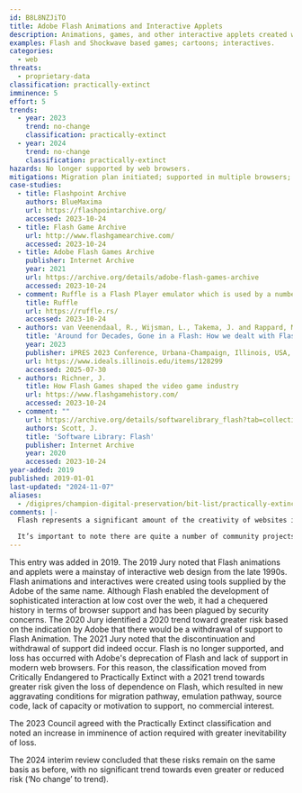 ```yaml
---
id: B8L8NZJiTO
title: Adobe Flash Animations and Interactive Applets
description: Animations, games, and other interactive applets created with Macromedia Adobe Flash Player and Shockwave Flash, along with their accompanying websites. These are primarily .swf files, but they can also include networked collections of .swf files and external assets, as well as the web pages where they are displayed.
examples: Flash and Shockwave based games; cartoons; interactives.
categories:
  - web
threats:
  - proprietary-data
classification: practically-extinct
imminence: 5
effort: 5
trends:
  - year: 2023
    trend: no-change
    classification: practically-extinct
  - year: 2024
    trend: no-change
    classification: practically-extinct
hazards: No longer supported by web browsers.
mitigations: Migration plan initiated; supported in multiple browsers; security vetted; emulation pathway; clear licensing that enables preservation.
case-studies:
  - title: Flashpoint Archive
    authors: BlueMaxima
    url: https://flashpointarchive.org/
    accessed: 2023-10-24
  - title: Flash Game Archive
    url: http://www.flashgamearchive.com/
    accessed: 2023-10-24
  - title: Adobe Flash Games Archive
    publisher: Internet Archive
    year: 2021
    url: https://archive.org/details/adobe-flash-games-archive
    accessed: 2023-10-24
  - comment: Ruffle is a Flash Player emulator which is used by a number of websites that were known for Flash games and animations including Newground, Armor Games, Cool Math Games and Kongregate
    title: Ruffle
    url: https://ruffle.rs/
    accessed: 2023-10-24
  - authors: van Veenendaal, R., Wijsman, L., Takema, J. and Rappard, M
    title: 'Around for Decades, Gone in a Flash: How we dealt with Flash objects and the National Archives of the Netherlands'
    year: 2023
    publisher: iPRES 2023 Conference, Urbana-Champaign, Illinois, USA, 19–22 September
    url: https://www.ideals.illinois.edu/items/128299
    accessed: 2025-07-30
  - authors: Richner, J.
    title: How Flash Games shaped the video game industry
    url: https://www.flashgamehistory.com/
    accessed: 2023-10-24
  - comment: ""
    url: https://archive.org/details/softwarelibrary_flash?tab=collection
    authors: Scott, J.
    title: 'Software Library: Flash'
    publisher: Internet Archive
    year: 2020
    accessed: 2023-10-24
year-added: 2019
published: 2019-01-01
last-updated: "2024-11-07"
aliases:
  - /digipres/champion-digital-preservation/bit-list/practically-extinct/bitlist-adobe-flash-and-applets
comments: |-
  Flash represents a significant amount of the creativity of websites in the early 2000s including net-based art and cartoons. With extinction, archives will need to consider if it is possible to preserve interaction through the development of new web archiving and emulation tools and techniques. These are culturally significant artefacts or so of the web and were a gateway for many early game developers given the ease of which Flash games could be made.

  It’s important to note there are quite a number of community projects working on this, whilst the focus tends to be on Flash games there is still work around Flash animations. Projects like Flashpoint Archive do have their own workflows for getting the games/animations but have their own preservation issues. The survival of Flashpoint is reliant on a small group of people with the storage space entirely relying on one person maintaining it. Other Flash game archives exist as well, such as Flash Game Archives. The Internet Archive has a number of Flash game collections as well. There is also work being done around emulating Flash within web browsers through Ruffle which increases access to Flash games and animations.
---
```

This entry was added in 2019. The 2019 Jury noted that Flash animations and applets were a mainstay of interactive web design from the late 1990s. Flash animations and interactives were created using tools supplied by the Adobe of the same name. Although Flash enabled the development of sophisticated interaction at low cost over the web, it had a chequered history in terms of browser support and has been plagued by security concerns. The 2020 Jury identified a 2020 trend toward greater risk based on the indication by Adobe that there would be a withdrawal of support to Flash Animation. The 2021 Jury noted that the discontinuation and withdrawal of support did indeed occur. Flash is no longer supported, and loss has occurred with Adobe's deprecation of Flash and lack of support in modern web browsers. For this reason, the classification moved from Critically Endangered to Practically Extinct with a 2021 trend towards greater risk given the loss of dependence on Flash, which resulted in new aggravating conditions for migration pathway, emulation pathway, source code, lack of capacity or motivation to support, no commercial interest.

The 2023 Council agreed with the Practically Extinct classification and noted an increase in imminence of action required with greater inevitability of loss.

The 2024 interim review concluded that these risks remain on the same basis as before, with no significant trend towards even greater or reduced risk (‘No change’ to trend).
